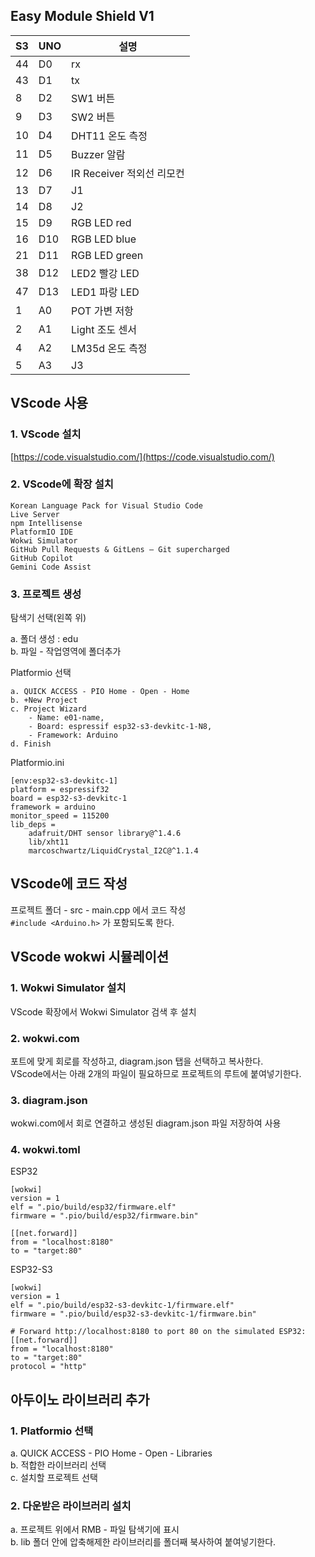## Easy Module Shield V1 

| S3 | UNO | 설명 |
| -------- | -------- | -------- |
|44|	D0 |rx |
|43|	D1 | tx |
|8|	D2 |SW1  버튼 |	
|9|	D3 |SW2  버튼 |	
|10|	D4 |DHT11 온도 측정|	
|11|	D5 |Buzzer 알람|	
|12|	D6 | IR Receiver 적외선 리모컨| 
|13 |	D7 |J1|
|14|	D8 |J2|
|15|	D9 |RGB LED red	|
|16|	D10 |RGB LED blue	|
|21|	D11 |RGB LED green|
|38|	D12 |LED2  빨강	LED|
|47|	D13 |LED1 파랑	LED|
|1|	A0 |POT 	가변 저항|
|2|	A1 | Light 	조도 센서|
|4|	A2 |LM35d 	온도 측정|
|5|	A3 |J3|

## VScode 사용

### 1. VScode 설치
[https://code.visualstudio.com/](https://code.visualstudio.com/)

### 2. VScode에 확장 설치
```
Korean Language Pack for Visual Studio Code
Live Server
npm Intellisense
PlatformIO IDE
Wokwi Simulator
GitHub Pull Requests & GitLens — Git supercharged
GitHub Copilot
Gemini Code Assist
```

### 3. 프로젝트 생성

탐색기 선택(왼쪽 위)  

  a. 폴더 생성 : edu  
  b. 파일 - 작업영역에 폴더추가  
  
Platformio 선택  

	a. QUICK ACCESS - PIO Home - Open - Home  
	b. +New Project  
	c. Project Wizard  
		- Name: e01-name,  
		- Board: espressif esp32-s3-devkitc-1-N8, 
		- Framework: Arduino  
	d. Finish  
  
Platformio.ini  
```
[env:esp32-s3-devkitc-1]
platform = espressif32
board = esp32-s3-devkitc-1
framework = arduino
monitor_speed = 115200
lib_deps = 
	adafruit/DHT sensor library@^1.4.6
	lib/xht11
	marcoschwartz/LiquidCrystal_I2C@^1.1.4
```
## VScode에 코드 작성

프로젝트 폴더 - src - main.cpp 에서 코드 작성  
`#include <Arduino.h>` 가 포함되도록 한다.  

## VScode wokwi 시뮬레이션

### 1. Wokwi Simulator 설치  
VScode 확장에서 Wokwi Simulator 검색 후 설치  

### 2. wokwi.com
포트에 맞게 회로를 작성하고, diagram.json 탭을 선택하고 복사한다.  
VScode에서는 아래 2개의 파일이 필요하므로 프로젝트의 루트에 붙여넣기한다.  

### 3. diagram.json
wokwi.com에서 회로 연결하고 생성된 diagram.json 파일 저장하여 사용  

### 4. wokwi.toml

ESP32  
```
[wokwi]
version = 1
elf = ".pio/build/esp32/firmware.elf"
firmware = ".pio/build/esp32/firmware.bin"

[[net.forward]]
from = "localhost:8180"
to = "target:80"
```

ESP32-S3  
```
[wokwi]
version = 1
elf = ".pio/build/esp32-s3-devkitc-1/firmware.elf"
firmware = ".pio/build/esp32-s3-devkitc-1/firmware.bin"

# Forward http://localhost:8180 to port 80 on the simulated ESP32:
[[net.forward]]
from = "localhost:8180"
to = "target:80"
protocol = "http"
```

## 아두이노 라이브러리 추가

### 1. Platformio 선택
a. QUICK ACCESS - PIO Home - Open - Libraries  
b. 적합한 라이브러리 선택  
c. 설치할 프로젝트 선택  

### 2. 다운받은 라이브러리 설치
a. 프로젝트 위에서 RMB - 파일 탐색기에 표시  
b. lib 폴더 안에 압축해제한 라이브러리를 폴더째 북사하여 붙여넣기한다.  

